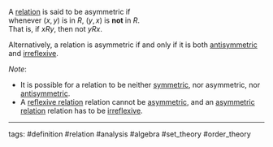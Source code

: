 A [relation](relation.md) is said to be asymmetric if  
whenever $(x,y)$ is in $R$, $(y,x)$ is **not** in $R$.  
That is, if $xRy$, then not $yRx$.

Alternatively, a relation is asymmetric if and only if it is both [antisymmetric](antisymmetric%20relation.md) and [irreflexive](irreflexive%20relation.md).

*Note*: 

* It is possible for a relation to be neither [symmetric](symmetric%20relation.md), nor asymmetric, nor [antisymmetric](antisymmetric%20relation.md).
* A [reflexive relation](reflexive%20relation.md) relation cannot be [asymmetric](asymmetric%20relation.md), and an [asymmetric relation](asymmetric%20relation.md) relation has to be [irreflexive](irreflexive%20relation.md).

---

tags: #definition #relation #analysis #algebra #set_theory #order_theory
